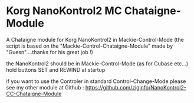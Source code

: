 # Korg NanoKontrol2 MC Chataigne-Module
A Chataigne module for Korg NanoKontrol2 in Mackie-Control-Mode
(the script is based on the "Mackie-Control-Chataigne-Module" made by "Guesn"....thanks for his great job !)

the NanoKontrol2 should be in Mackie-Control-Mode (as for Cubase etc...)
hold buttons SET and REWIND at startup

if you want to use the Controler in standard Control-Change-Mode please see my other module
at Github : https://github.com/ziginfo/NanoKontrol2-CC-Chataigne-Module
